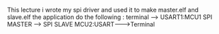 This lecture i wrote my spi driver and used it to make master.elf and slave.elf 
the application do the following :
terminal --> USART1:MCU1
SPI MASTER --> SPI SLAVE
MCU2:USART--->Terminal
